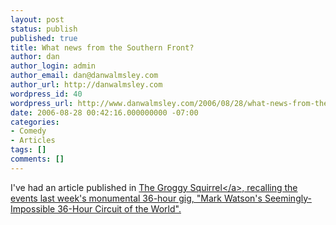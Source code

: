 ```yaml
---
layout: post
status: publish
published: true
title: What news from the Southern Front?
author: dan
author_login: admin
author_email: dan@danwalmsley.com
author_url: http://danwalmsley.com
wordpress_id: 40
wordpress_url: http://www.danwalmsley.com/2006/08/28/what-news-from-the-southern-front/
date: 2006-08-28 00:42:16.000000000 -07:00
categories:
- Comedy
- Articles
tags: []
comments: []
---
```

I've had an article published in <a href="http:&#47;&#47;www2.thegroggysquirrel.com&#47;issues&#47;34&#47;article&#47;A+Seemingly-Impossible+Feat">The Groggy Squirrel<&#47;a>, recalling the events last week's monumental 36-hour gig, "Mark Watson's Seemingly-Impossible 36-Hour Circuit of the World".
